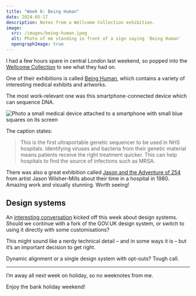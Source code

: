 ```yaml
---
title: "Week 6: Being Human"
date: 2024-05-17
description: Notes from a Wellcome Collection exhibition.
image:
  src: /images/being-human.jpeg
  alt: Photo of me standing in front of a sign saying 'Being Human'
  opengraphImage: true
---
```


I had a few hours spare in central London last weekend, so popped into the [Wellcome Collection](https://wellcomecollection.org) to see what they had on.

One of their exhibitions is called [Being Human](https://wellcomecollection.org/exhibitions/XNFfsxAAANwqbNWD), which contains a variety of interesting medical exhibits and artworks.

The most work-relevant one was this smartphone-connected device which can sequence DNA.

![Photo a small medical device attached to a smartphone with small blue squares on its screen](/images/gene-sequencer.jpeg "MinION Gene Sequencer from Oxford Nanopore Technologies")

The caption states:

> This is the first ultraportable genetic sequencer to be used in
NHS hospitals. Identifying viruses and bacteria from their genetic material means patients receive the right treatment quicker. This can help hospitals to find the source of infections such as MRSA.

There was also a great exhibition called [Jason and the Adventure of 254](https://wellcomecollection.org/exhibitions/ZZP8BxAAALeD00jo) from artist Jason Wilsher-Mills about their time in a hospital in 1980. Amazing work and visually stunning. Worth seeing!

## Design systems

An [interesting conversation](https://github.com/nhsuk/nhsuk-frontend/issues/952) kicked off this week about design systems. Should we continue with a fork of the GOV.UK design system, or switch to using it directly with some customisations?

This might sound like a nerdy technical detail – and in some ways it is – but it’s an important decision to get right.

Dynamic alignment or a single design system with opt-outs? Tough call.

---

I’m away all next week on holiday, so no weeknotes from me.

Enjoy the bank holiday weekend!
